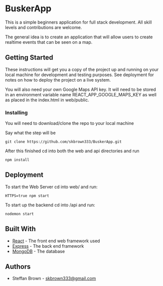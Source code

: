 # BuskerApp
This is a simple beginners application for full stack development. All skill levels and contributions are welcome.

The general idea is to create an application that will allow users to create realtime events that can be seen on a map.

## Getting Started

These instructions will get you a copy of the project up and running on your local machine for development and testing purposes. See deployment for notes on how to deploy the project on a live system.

You will also need your own Google Maps API key. It will need to be stored in an environment variable name REACT_APP_GOOGLE_MAPS_KEY as well as placed in the index.html in web/public.

### Installing

You will need to download/clone the repo to your local machine

Say what the step will be

```
git clone https://github.com/skbrown333/BuskerApp.git
```

After this finished cd into both the web and api directories and run

```
npm install
```


## Deployment
To start the Web Server cd into web/ and run:
```
HTTPS=true npm start
```

To start up the backend cd into /api and run:
```
nodemon start
```

## Built With

* [React](https://reactjs.org/) - The front end web framework used
* [Express](https://expressjs.com/) - The back end framework
* [MongoDB](https://rometools.github.io/rome/) - The database

## Authors
* Steffan Brown - skbrown333@gmail.com

